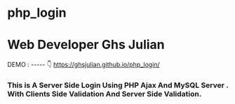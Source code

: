 # php_login
# Web Developer Ghs Julian 

DEMO : ----- 👇
https://ghsjulian.github.io/php_login/

### This is A Server Side Login Using PHP Ajax And MySQL Server . With Clients Side Validation And Server Side Validation.
